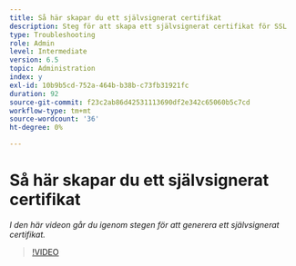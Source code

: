 ```yaml
---
title: Så här skapar du ett självsignerat certifikat
description: Steg för att skapa ett självsignerat certifikat för SSL
type: Troubleshooting
role: Admin
level: Intermediate
version: 6.5
topic: Administration
index: y
exl-id: 10b9b5cd-752a-464b-b38b-c73fb31921fc
duration: 92
source-git-commit: f23c2ab86d42531113690df2e342c65060b5c7cd
workflow-type: tm+mt
source-wordcount: '36'
ht-degree: 0%

---
```


# Så här skapar du ett självsignerat certifikat

*I den här videon går du igenom stegen för att generera ett självsignerat certifikat.*

>[!VIDEO](https://video.tv.adobe.com/v/335539?quality=12&learn=on)
